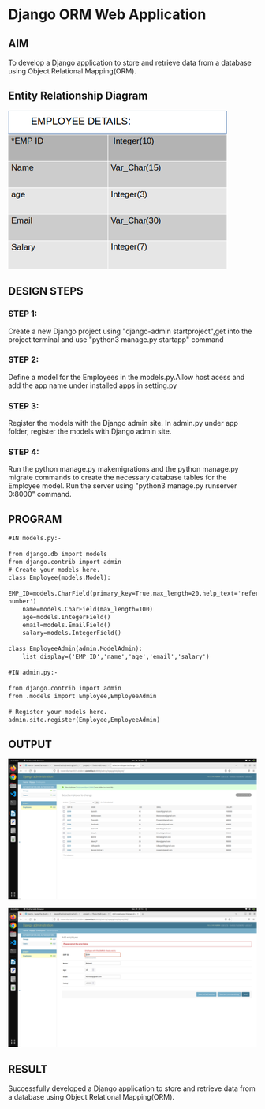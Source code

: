 # Django ORM Web Application

## AIM
To develop a Django application to store and retrieve data from a database using Object Relational Mapping(ORM).

## Entity Relationship Diagram

![images](images/Employee.png)

## DESIGN STEPS

### STEP 1:

Create a new Django project using "django-admin startproject",get into the project terminal and use "python3 manage.py startapp"
command

### STEP 2:

Define a model for the Employees in the models.py.Allow host acess and add the app name under installed apps in setting.py

### STEP 3:

Register the models with the Django admin site. In admin.py under app folder, register the models with Django admin site.

### STEP 4:

Run the python manage.py makemigrations and the python manage.py migrate commands to create the necessary database tables for the Employee model. Run the server using "python3 manage.py runserver 0:8000" command.

## PROGRAM
```
#IN models.py:-

from django.db import models
from django.contrib import admin
# Create your models here.
class Employee(models.Model):
    EMP_ID=models.CharField(primary_key=True,max_length=20,help_text='reference number')
    name=models.CharField(max_length=100)
    age=models.IntegerField()
    email=models.EmailField()
    salary=models.IntegerField()

class EmployeeAdmin(admin.ModelAdmin):
    list_display=('EMP_ID','name','age','email','salary')

#IN admin.py:-

from django.contrib import admin
from .models import Employee,EmployeeAdmin

# Register your models here.
admin.site.register(Employee,EmployeeAdmin)
```
## OUTPUT

![images](images/Output.png)


![images](images/Sameerror.png)

## RESULT

Successfully developed a Django application to store and retrieve data from a database using Object Relational Mapping(ORM).